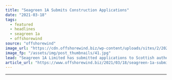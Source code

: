 ```yaml
---
title: "Seagreen 1A Submits Construction Applications"
date: "2021-03-18"
tags: 
  - featured
  - headlines
  - seagreen 1a
  - offshorewind
source: "offshorewind"
image_url: "https://cdn.offshorewind.biz/wp-content/uploads/sites/2/2021/03/18161019/Seagreen-1A-Submits-Construction-Applications.jpg"
image_fp: "/assets/img/post_thumbnails/41.jpg"
lead: "Seagreen 1A Limited has submitted applications to Scottish authorities for onshore and offshore works"
article_url: "https://www.offshorewind.biz/2021/03/18/seagreen-1a-submits-construction-applications/"
---
```


---
